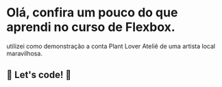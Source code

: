# Olá, confira um pouco do que aprendi no curso de Flexbox.

utilizei como demonstração a conta Plant Lover Ateliê de uma artista local maravilhosa.

## 🚀 Let's code! 🚀
